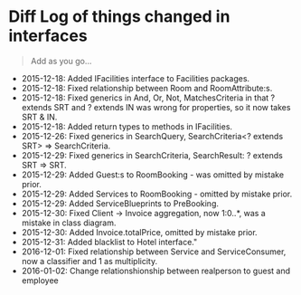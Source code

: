 # Diff Log of things changed in interfaces

> Add as you go...

+ 2015-12-18: Added IFacilities interface to Facilities packages.
+ 2015-12-18: Fixed relationship between Room and RoomAttribute:s.
+ 2015-12-18: Fixed generics in And, Or, Not, MatchesCriteria in that ? extends SRT and ? extends IN was wrong for properties, so it now takes SRT & IN.
+ 2015-12-18: Added return types to methods in IFacilities.
+ 2015-12-26: Fixed generics in SearchQuery, SearchCriteria<? extends SRT> => SearchCriteria<SRT>.
+ 2015-12-29: Fixed generics in SearchCriteria, SearchResult: ? extends SRT => SRT.
+ 2015-12-29: Added Guest:s to RoomBooking - was omitted by mistake prior.
+ 2015-12-29: Added Services to RoomBooking - omitted by mistake prior.
+ 2015-12-29: Added ServiceBlueprints to PreBooking.
+ 2015-12-30: Fixed Client -> Invoice aggregation, now 1:0..*, was a mistake in class diagram.
+ 2015-12-30: Added Invoice.totalPrice, omitted by mistake prior.
+ 2015-12-31: Added blacklist to Hotel interface."
+ 2016-12-01: Fixed relationship between Service and ServiceConsumer, now a classifier and 1 as multiplicity.
+ 2016-01-02: Change relationshionship between realperson to guest and employee
